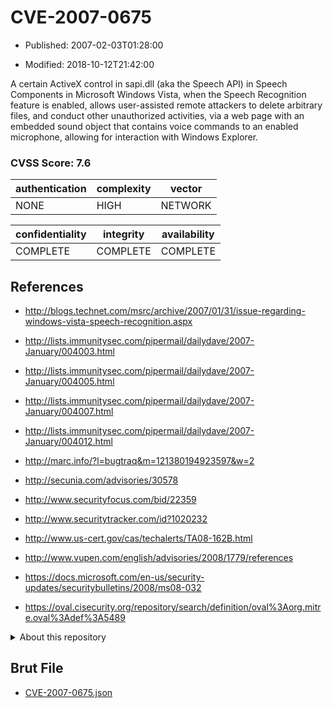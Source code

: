 # CVE-2007-0675

- Published: 2007-02-03T01:28:00

- Modified: 2018-10-12T21:42:00

A certain ActiveX control in sapi.dll (aka the Speech API) in Speech Components in Microsoft Windows Vista, when the Speech Recognition feature is enabled, allows user-assisted remote attackers to delete arbitrary files, and conduct other unauthorized activities, via a web page with an embedded sound object that contains voice commands to an enabled microphone, allowing for interaction with Windows Explorer.

### CVSS Score: **7.6**

| authentication | complexity | vector |
| --- | --- | --- |
| NONE | HIGH | NETWORK |

| confidentiality | integrity | availability |
| --- | --- | --- |
| COMPLETE | COMPLETE | COMPLETE |

## References

* http://blogs.technet.com/msrc/archive/2007/01/31/issue-regarding-windows-vista-speech-recognition.aspx

* http://lists.immunitysec.com/pipermail/dailydave/2007-January/004003.html

* http://lists.immunitysec.com/pipermail/dailydave/2007-January/004005.html

* http://lists.immunitysec.com/pipermail/dailydave/2007-January/004007.html

* http://lists.immunitysec.com/pipermail/dailydave/2007-January/004012.html

* http://marc.info/?l=bugtraq&m=121380194923597&w=2

* http://secunia.com/advisories/30578

* http://www.securityfocus.com/bid/22359

* http://www.securitytracker.com/id?1020232

* http://www.us-cert.gov/cas/techalerts/TA08-162B.html

* http://www.vupen.com/english/advisories/2008/1779/references

* https://docs.microsoft.com/en-us/security-updates/securitybulletins/2008/ms08-032

* https://oval.cisecurity.org/repository/search/definition/oval%3Aorg.mitre.oval%3Adef%3A5489

<details>
<summary>About this repository</summary> 

  This repository is part of the project [Live Hack CVE](https://github.com/Live-Hack-CVE). Main website can be found [www.live-hack.org](https://www.live-hack.org) 
  
  Made by [Sn0wAlice](https://github.com/Sn0wAlice) for the people that care about security and need to have a feed of the latest CVEs. Hope you enjoy it, don't forget to star the repo and follow me on [Twitter](https://twitter.com/Sn0wAlice) and [Github](https://github.com/Sn0wAlice). And that is my [personnal website](https://www.alice-snow.me/)

  - [Home Page](https://github.com/Live-Hack-CVE)
  - [Framework](https://github.com/Live-Hack-CVE/cve-framework)
  - [CVE database](https://github.com/Live-Hack-CVE/full_database)
  - [Changelog](https://github.com/Live-Hack-CVE/Changelog)
</details>

## Brut File

* [CVE-2007-0675.json](https://raw.githubusercontent.com/Live-Hack-CVE/full_database/main/cves/2007/CVE-2007-0675.json)


